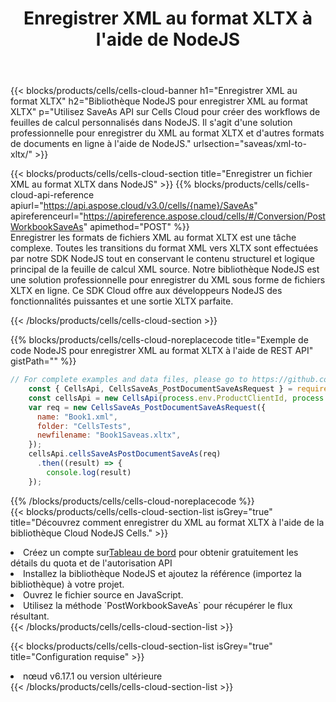 ﻿---
title:  Enregistrer XML au format XLTX à l'aide de NodeJS
description:  Utilisation du SDK Cloud Aspose.Cells pour NodeJS pour enregistrer le fichier au format XML au format XLTX.
kwords: Excel, Save XML as XLTX, REST, NodeJS
howto: How to save XML as XLTX using Aspose.Cells Cloud NodeJS library.
---
{{< blocks/products/cells/cells-cloud-banner h1="Enregistrer XML au format XLTX" h2="Bibliothèque NodeJS pour enregistrer XML au format XLTX" p="Utilisez SaveAs API sur Cells Cloud pour créer des workflows de feuilles de calcul personnalisés dans NodeJS. Il s\'agit d\'une solution professionnelle pour enregistrer du XML au format XLTX et d\'autres formats de documents en ligne à l\'aide de NodeJS." urlsection="saveas/xml-to-xltx/" >}}

{{< blocks/products/cells/cells-cloud-section title="Enregistrer un fichier XML au format XLTX dans NodeJS" >}}
{{% blocks/products/cells/cells-cloud-api-reference apiurl="https://api.aspose.cloud/v3.0/cells/{name}/SaveAs" apireferenceurl="https://apireference.aspose.cloud/cells/#/Conversion/PostWorkbookSaveAs" apimethod="POST" %}}
<br/>
Enregistrer les formats de fichiers XML au format XLTX est une tâche complexe. Toutes les transitions du format XML vers XLTX sont effectuées par notre SDK NodeJS tout en conservant le contenu structurel et logique principal de la feuille de calcul XML source. Notre bibliothèque NodeJS est une solution professionnelle pour enregistrer du XML sous forme de fichiers XLTX en ligne. Ce SDK Cloud offre aux développeurs NodeJS des fonctionnalités puissantes et une sortie XLTX parfaite.

{{< /blocks/products/cells/cells-cloud-section >}}

{{% blocks/products/cells/cells-cloud-noreplacecode title="Exemple de code NodeJS pour enregistrer XML au format XLTX à l\'aide de REST API" gistPath="" %}}
  
```js
// For complete examples and data files, please go to https://github.com/aspose-cells-cloud/aspose-cells-cloud-node/
    const { CellsApi, CellsSaveAs_PostDocumentSaveAsRequest } = require("asposecellscloud");
    const cellsApi = new CellsApi(process.env.ProductClientId, process.env.ProductClientSecret);
    var req = new CellsSaveAs_PostDocumentSaveAsRequest({
      name: "Book1.xml",
      folder: "CellsTests",
      newfilename: "Book1Saveas.xltx",
    });
    cellsApi.cellsSaveAsPostDocumentSaveAs(req)
      .then((result) => {
        console.log(result)
    });
```
  
{{% /blocks/products/cells/cells-cloud-noreplacecode %}}
<br/>
{{< blocks/products/cells/cells-cloud-section-list isGrey="true" title="Découvrez comment enregistrer du XML au format XLTX à l\'aide de la bibliothèque Cloud NodeJS Cells." >}}
<li> Créez un compte sur<a href="https://dashboard.aspose.cloud/">Tableau de bord</a> pour obtenir gratuitement les détails du quota et de l'autorisation API</li>
<li>Installez la bibliothèque NodeJS et ajoutez la référence (importez la bibliothèque) à votre projet.</li>
<li>Ouvrez le fichier source en JavaScript.</li>
<li>Utilisez la méthode `PostWorkbookSaveAs` pour récupérer le flux résultant.</li>
{{< /blocks/products/cells/cells-cloud-section-list >}}

{{< blocks/products/cells/cells-cloud-section-list isGrey="true" title="Configuration requise" >}}
<li>nœud v6.17.1 ou version ultérieure</li>
{{< /blocks/products/cells/cells-cloud-section-list >}}
